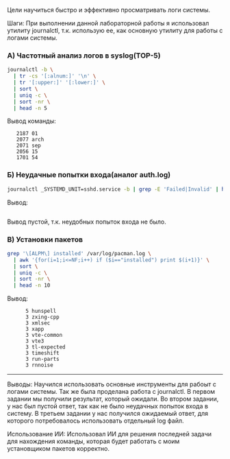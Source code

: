 Цели научиться быстро и эффективно просматривать логи системы.

Шаги: При выполнении данной лабораторной работы я использовал утилиту journalctl, т.к. использую ее, как основную утилиту для работы с логами системы.

### А) Частотный анализ логов в syslog(TOP-5)

```bash
journalctl -b \
  | tr -cs '[:alnum:]' '\n' \
  | tr '[:upper:]' '[:lower:]' \
  | sort \
  | uniq -c \
  | sort -nr \
  | head -n 5
```

Вывод команды:
```
   2187 01
   2077 arch
   2071 sep
   2056 15
   1701 54
```

### Б) Неудачные попытки входа(аналог auth.log)
```bash
journalctl _SYSTEMD_UNIT=sshd.service -b | grep -E 'Failed|Invalid' | head -n 10
```
Вывод:
```

```
Вывод пустой, т.к. неудобных попыток входа не было.

### В) Установки пакетов
```bash
grep '\[ALPM\] installed' /var/log/pacman.log \
  | awk '{for(i=1;i<=NF;i++) if ($i=="installed") print $(i+1)}' \
  | sort \
  | uniq -c \
  | sort -nr \
  | head -n 10
```

Вывод:
```
      5 hunspell
      3 zxing-cpp
      3 xmlsec
      3 xapp
      3 vte-common
      3 vte3
      3 tl-expected
      3 timeshift
      3 run-parts
      3 rnnoise
```

---

Выводы:
Научился использовать основные инструменты для рабоыт с логами системы. Так же была проделана работа с journalctl. В первом задании мы получили результат, который ожидали. Во втором задании, у нас был пустой ответ, так как не было неудачных попыток входа в систему. В третьем задании у нас получился ожидаемый ответ, для которого потребовалось использовать отдельный log файл.


Использование ИИ: Использовал ИИ для решения последней задачи для нахождения команды, которая будет работать с моим установщиком пакетов корректно.




